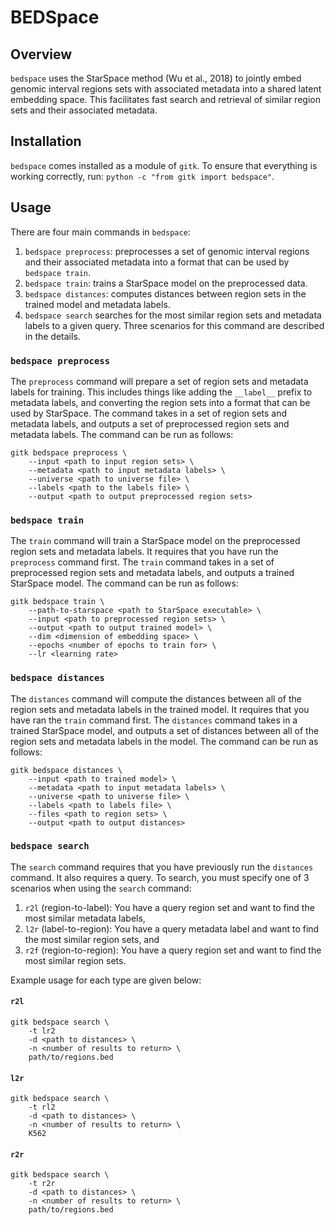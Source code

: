 # BEDSpace
## Overview
`bedspace` uses the StarSpace method (Wu et al., 2018) to jointly embed genomic interval regions sets with associated metadata into a shared latent embedding space. This facilitates fast search and retrieval of similar region sets and their associated metadata.

## Installation

`bedspace` comes installed as a module of `gitk`. To ensure that everything is working correctly, run: `python -c "from gitk import bedspace"`.

## Usage

There are four main commands in `bedspace`:

1. `bedspace preprocess`: preprocesses a set of genomic interval regions and their associated metadata into a format that can be used by `bedspace train`.
2. `bedspace train`: trains a StarSpace model on the preprocessed data.
3. `bedspace distances`: computes distances between region sets in the trained model and metadata labels.
4. `bedspace search` searches for the most similar region sets and metadata labels to a given query. Three scenarios for this command are described in the details.

### `bedspace preprocess`
The `preprocess` command will prepare a set of region sets and metadata labels for training. This includes things like adding the `__label__` prefix to metadata labels, and converting the region sets into a format that can be used by StarSpace. The command takes in a set of region sets and metadata labels, and outputs a set of preprocessed region sets and metadata labels. The command can be run as follows:

```console
gitk bedspace preprocess \
    --input <path to input region sets> \
    --metadata <path to input metadata labels> \
    --universe <path to universe file> \
    --labels <path to the labels file> \
    --output <path to output preprocessed region sets>
```
### `bedspace train`
The `train` command will train a StarSpace model on the preprocessed region sets and metadata labels. It requires that you have run the `preprocess` command first. The `train` command takes in a set of preprocessed region sets and metadata labels, and outputs a trained StarSpace model. The command can be run as follows:

```console
gitk bedspace train \
    --path-to-starspace <path to StarSpace executable> \
    --input <path to preprocessed region sets> \
    --output <path to output trained model> \
    --dim <dimension of embedding space> \
    --epochs <number of epochs to train for> \
    --lr <learning rate>
```

### `bedspace distances`
The `distances` command will compute the distances between all of the region sets and metadata labels in the trained model. It requires that you have ran the `train` command first. The `distances` command takes in a trained StarSpace model, and outputs a set of distances between all of the region sets and metadata labels in the model. The command can be run as follows:

```console
gitk bedspace distances \
    --input <path to trained model> \
    --metadata <path to input metadata labels> \
    --universe <path to universe file> \
    --labels <path to labels file> \
    --files <path to region sets> \
    --output <path to output distances>
```

### `bedspace search`

The `search` command requires that you have previously run the `distances` command.  It also requires a query. To search, you must specify one of 3 scenarios when using the `search` command:

1. `r2l` (region-to-label): You have a query region set and want to find the most similar metadata labels,
2. `l2r` (label-to-region): You have a query metadata label and want to find the most similar region sets, and
3. `r2f` (region-to-region): You have a query region set and want to find the most similar region sets.

Example usage for each type are given below:

#### `r2l`
```console
gitk bedspace search \
    -t lr2
    -d <path to distances> \
    -n <number of results to return> \
    path/to/regions.bed
```

#### `l2r`
```console
gitk bedspace search \
    -t rl2
    -d <path to distances> \
    -n <number of results to return> \
    K562
```

#### `r2r`
```console
gitk bedspace search \
    -t r2r
    -d <path to distances> \
    -n <number of results to return> \
    path/to/regions.bed
```